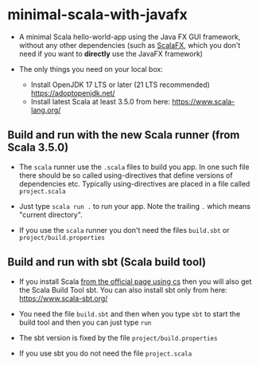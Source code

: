 # minimal-scala-with-javafx

* A minimal Scala hello-world-app using the Java FX GUI framework, without any other dependencies (such as [ScalaFX](https://github.com/scalafx/scalafx), which you don't need if you want to **directly** use the JavaFX framework) 

* The only things you need on your local box:
  - Install OpenJDK 17 LTS or later (21 LTS recommended) https://adoptopenjdk.net/
  - Install latest Scala at least 3.5.0 from here: https://www.scala-lang.org/


## Build and run with the new Scala runner (from Scala 3.5.0)

* The `scala` runner use the `.scala` files to build you app. In one such file there should be so called using-directives that define versions of dependencies etc. Typically using-directives are placed in a file called `project.scala`

* Just type `scala run .` to run your app. Note the trailing `.` which means "current directory".

* If you use the `scala` runner you don't need the files `build.sbt` or `project/build.properties`

## Build and run with sbt (Scala build tool)

* If you install Scala [from the official page using cs](https://www.scala-lang.org/download/) then you will also get the Scala Build Tool sbt. You can also install sbt only from here: https://www.scala-sbt.org/

* You need the file `build.sbt` and then when you type `sbt` to start the build tool and then you can just type `run`

* The sbt version is fixed by the file `project/build.properties`

* If you use sbt you do not need the file `project.scala` 